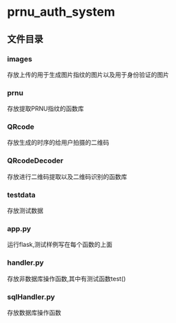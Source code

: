 # prnu_auth_system

## 文件目录

### images
存放上传的用于生成图片指纹的图片以及用于身份验证的图片

### prnu
存放提取PRNU指纹的函数库

### QRcode
存放生成的时序的给用户拍摄的二维码

### QRcodeDecoder
存放进行二维码提取以及二维码识别的函数库

### testdata
存放测试数据

### app.py
运行flask,测试样例写在每个函数的上面

### handler.py
存放非数据库操作函数,其中有测试函数test()

### sqlHandler.py
存放数据库操作函数



